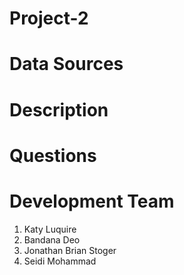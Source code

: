 # Project-2







# Data Sources








# Description









# Questions







# Development Team 
1. Katy Luquire
2. Bandana Deo
3. Jonathan Brian Stoger
4. Seidi Mohammad
